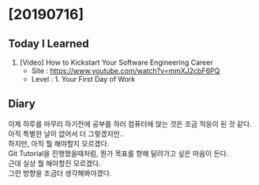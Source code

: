 # [20190716] 

## Today I Learned
1. [Video] How to Kickstart Your Software Engineering Career
   * Site : https://www.youtube.com/watch?v=mmXJ2cbF6PQ
   * Level : 1. Your First Day of Work


## Diary
이제 하루를 마무리 하기전에 공부를 하러 컴퓨터에 앉는 것은 조금 적응이 된 것 같다. <br>
아직 특별한 날이 없어서 더 그렇겠지만.. <br>
하지만, 아직 뭘 해야할지 모르겠다. <br>
Git Tutorial을 진행했을때처럼, 뭔가 목표를 향해 달려가고 싶은 마음이 든다. <br>
근데 실상 뭘 해야할진 모르겠다. <br>
그런 방향을 조금더 생각해봐야겠다. <br>